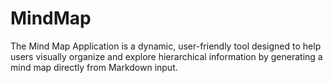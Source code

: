 # MindMap
The Mind Map Application is a dynamic, user-friendly tool designed to help users visually organize and explore hierarchical information by generating a mind map directly from Markdown input.
